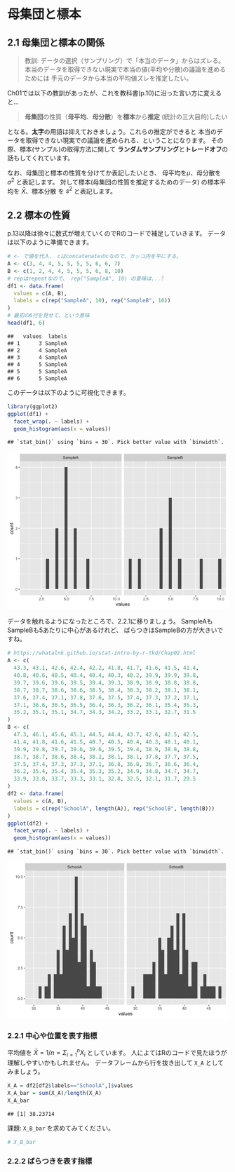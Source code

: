 母集団と標本
================

<!--
目的
- 仮説検証時のツッコミを経験し、計画の大切さを説明できる
- 手元のデータから母集団に関して言及するために必要なズレを説明できる
-->

## 2.1 母集団と標本の関係

> 教訓: データの選択（サンプリング）で「本当のデータ」からはズレる。
> 本当のデータを取得できない現実で本当の値(平均や分散)の議論を進めるためには
> 手元のデータから本当の平均値ズレを推定したい。

Ch01では以下の教訓があったが、これを教科書(p.10)に沿った言い方に変えると…

> **母集団**の性質（**母平均**、**母分散**）を**標本**から**推定**
> (統計の三大目的)したい

となる。**太字**の用語は抑えておきましょう。これらの推定ができると
本当のデータを取得できない現実での議論を進められる、ということになります。
その際、標本(サンプル)の取得方法に関して
**ランダムサンプリング**と**トレードオフ**の話もしてくれています。

なお、母集団と標本の性質を分けてか表記したいとき、
母平均を$\mu$、母分散を $\sigma^2$ と表記します。
対して標本(母集団の性質を推定するためのデータ) の標本平均を
$\bar{X}$、標本分散 を $s^2$ と表記します。

## 2.2 標本の性質

p.13以降は徐々に数式が増えていくのでRのコードで補足していきます。
データは以下のように準備できます。

``` r
# <- で値を代入、 cはconcatenateのcなので、カッコ内を平にする。
A <- c(3, 4, 4, 5, 5, 5, 5, 6, 6, 7)
B <- c(1, 2, 4, 4, 5, 5, 5, 6, 8, 10)
# repはrepeatなので、 rep("SampleA", 10) の意味は...?
df1 <- data.frame(
  values = c(A, B),
  labels = c(rep("SampleA", 10), rep("SampleB", 10))
)
# 最初の6行を見せて、という意味
head(df1, 6)
```

    ##   values  labels
    ## 1      3 SampleA
    ## 2      4 SampleA
    ## 3      4 SampleA
    ## 4      5 SampleA
    ## 5      5 SampleA
    ## 6      5 SampleA

このデータは以下のように可視化できます。

``` r
library(ggplot2)
ggplot(df1) +
  facet_wrap(. ~ labels) +
  geom_histogram(aes(x = values))
```

    ## `stat_bin()` using `bins = 30`. Pick better value with `binwidth`.

![](ch02_files/figure-gfm/unnamed-chunk-2-1.png)<!-- -->

データを触れるようになったところで、2.2.1に移りましょう。
SampleAもSampleBも5あたりに中心があるけれど、
ばらつきはSampleBの方が大きいですね。

``` r
# https://whatalnk.github.io/stat-intro-by-r-tkd/Chap02.html
A <- c(
  43.3, 43.1, 42.6, 42.4, 42.2, 41.8, 41.7, 41.6, 41.5, 41.4,
  40.8, 40.6, 40.5, 40.4, 40.4, 40.3, 40.2, 39.9, 39.9, 39.8,
  39.7, 39.6, 39.6, 39.5, 39.4, 39.3, 38.9, 38.9, 38.8, 38.8,
  38.7, 38.7, 38.6, 38.6, 38.5, 38.4, 38.3, 38.2, 38.1, 38.1,
  37.6, 37.4, 37.1, 37.8, 37.6, 37.5, 37.4, 37.3, 37.2, 37.1,
  37.1, 36.6, 36.5, 36.5, 36.4, 36.3, 36.2, 36.1, 35.4, 35.3,
  35.2, 35.1, 35.1, 34.7, 34.3, 34.2, 33.2, 33.1, 32.7, 31.5
)
B <- c(
  47.3, 46.1, 45.6, 45.1, 44.5, 44.4, 43.7, 42.6, 42.5, 42.5,
  41.4, 41.8, 41.6, 41.5, 40.7, 40.5, 40.4, 40.3, 40.1, 40.1,
  39.9, 39.8, 39.7, 39.6, 39.6, 39.5, 39.4, 38.9, 38.8, 38.8,
  38.7, 38.7, 38.6, 38.4, 38.2, 38.1, 38.1, 37.8, 37.7, 37.5,
  37.5, 37.4, 37.3, 37.3, 37.1, 36.8, 36.8, 36.7, 36.6, 36.4,
  36.2, 35.4, 35.4, 35.4, 35.3, 35.2, 34.9, 34.8, 34.7, 34.7,
  33.9, 33.8, 33.7, 33.3, 33.1, 32.8, 32.5, 32.1, 31.7, 29.5
)
df2 <- data.frame(
  values = c(A, B),
  labels = c(rep("SchoolA", length(A)), rep("SchoolB", length(B)))
)
ggplot(df2) +
  facet_wrap(. ~ labels) +
  geom_histogram(aes(x = values))
```

    ## `stat_bin()` using `bins = 30`. Pick better value with `binwidth`.

![](ch02_files/figure-gfm/unnamed-chunk-3-1.png)<!-- -->

### 2.2.1 中心や位置を表す指標

平均値を $\bar{X}=1/n = \Sigma_{i=1}^{n}X_i$ としています。
人によてはRのコードで見たほうが理解しやすいかもしれません。
データフレームから行を抜き出して `X_A` としてみましょう。

``` r
X_A = df2[df2$labels=="SchoolA",]$values
X_A_bar = sum(X_A)/length(X_A)
X_A_bar
```

    ## [1] 38.23714

課題: `X_B_bar` を求めてみてください。

``` r
# X_B_bar
```

### 2.2.2 ばらつきを表す指標

